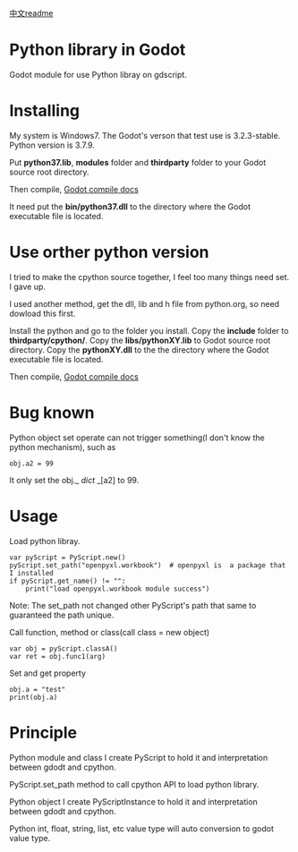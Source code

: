 [中文readme](README_zh.md)

# Python library in Godot
 Godot module for use Python libray on gdscript.

# Installing
My system is Windows7. The Godot's verson that test use is 3.2.3-stable. Python version is 3.7.9.

Put **python37.lib**, **modules** folder and **thirdparty** folder to your Godot source root directory.

Then compile, [Godot compile docs](https://docs.godotengine.org/en/stable/development/compiling/index.html)

It need put the **bin/python37.dll** to the directory where the Godot executable file is located.

# Use orther python version
I tried to make the cpython source together, I feel too many things need set. I gave up.

I used another method, get the dll, lib and h file from python.org, so need dowload this first.

Install the python and go to the folder you install. Copy the **include** folder to **thirdparty/cpython/**. Copy the **libs/pythonXY.lib** to Godot source root directory. Copy the **pythonXY.dll** to the the directory where the Godot executable file is located.

Then compile, [Godot compile docs](https://docs.godotengine.org/en/stable/development/compiling/index.html)

# Bug known
Python object set operate can not trigger something(I don't know the python mechanism), such as
```
obj.a2 = 99
```
It only set the obj._ _dict_ _[a2] to 99.

# Usage
Load python libray.

```
var pyScript = PyScript.new()
pyScript.set_path("openpyxl.workbook")	# openpyxl is  a package that I installed
if pyScript.get_name() != "":
	print("load openpyxl.workbook module success")
```

Note: The set_path not changed other PyScript's path that same to guaranteed the path unique.

Call function, method or class(call class = new object)

```
var obj = pyScript.classA()
var ret = obj.func1(arg)
```

Set and get property

```
obj.a = "test"
print(obj.a)
```

# Principle
Python module and class I create PyScript to hold it and interpretation between gdodt and cpython.

PyScript.set_path method to call cpython API to load python library.

Python object I create PyScriptInstance to hold it and interpretation between gdodt and cpython.

Python int, float, string, list, etc value type will auto conversion to godot value type.
